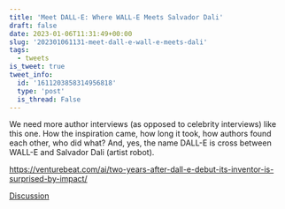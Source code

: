 ```yaml
---
title: 'Meet DALL-E: Where WALL-E Meets Salvador Dali'
draft: false
date: 2023-01-06T11:31:49+00:00
slug: '202301061131-meet-dall-e-wall-e-meets-dali'
tags:
  - tweets
is_tweet: true
tweet_info:
  id: '1611203858314956818'
  type: 'post'
  is_thread: False
---
```




We need more author interviews  (as opposed to celebrity interviews) like this one. How the inspiration came, how long it took, how authors found each other, who did what? And, yes, the name DALL-E is cross between WALL-E and Salvador Dali (artist robot).

<https://venturebeat.com/ai/two-years-after-dall-e-debut-its-inventor-is-surprised-by-impact/>

[Discussion](https://x.com/sytelus/status/1611203858314956818)
